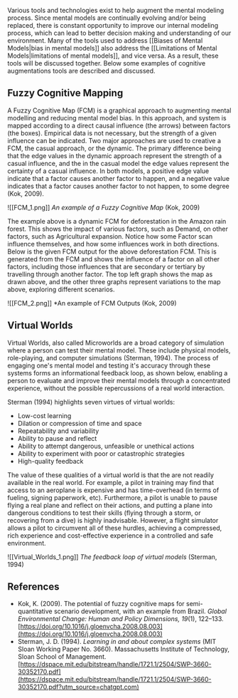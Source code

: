 Various tools and technologies exist to help augment the mental modeling process. Since mental models are continually evolving and/or being replaced, there is constant opportunity to improve our internal modeling process, which can lead to better decision making and understanding of our environment. Many of the tools used to address [[Biases of Mental Models|bias in mental models]] also address the [[Limitations of Mental Models|limitations of mental models]], and vice versa. As a result, these tools will be discussed together. Below some examples of cognitive augmentations tools are described and discussed.

## Fuzzy Cognitive Mapping
A Fuzzy Cognitive Map (FCM) is a graphical approach to augmenting mental modelling and reducing mental model bias. In this approach, and system is mapped according to a direct causal influence (the arrows) between factors (the boxes). Empirical data is not necessary, but the strength of a given influence can be indicated. Two major approaches are used to creative a FCM, the casual approach, or the dynamic. The primary difference being that the edge values in the dynamic approach represent the strength of a casual influence, and the in the casual model the edge values represent the certainty of a casual influence. In both models, a positive edge value indicate that a factor causes another factor to happen, and a negative value indicates that a factor causes another factor to not happen, to some degree (Kok, 2009). 

![[FCM_1.png]]
*An example of a Fuzzy Cognitive Map* (Kok, 2009)

The example above is a dynamic FCM for deforestation in the Amazon rain forest. This shows the impact of various factors, such as Demand, on other factors, such as Agricultural expansion. Notice how some Factor scan influence themselves, and how some influences work in both directions.  Below is the given FCM output for the above deforestation FCM. This is generated from the FCM and shows the influence of a factor on all other factors, including those influences that are secondary or tertiary by travelling through another factor.  The top left graph shows the map as drawn above, and the other three graphs represent variations to the map above, exploring different scenarios. 

![[FCM_2.png]]
*An example of FCM Outputs (Kok, 2009)

## Virtual Worlds
Virtual Worlds, also called Microworlds are a broad category of simulation where a person can test their mental model. These include physical models, role-playing, and computer simulations (Sterman, 1994). The process of engaging one's mental model and testing it's accuracy through these systems forms an informational feedback loop, as shown below, enabling a person to evaluate and improve their mental models through a concentrated experience, without the possible repercussions of a real world interaction. 

Sterman (1994) highlights seven virtues of virtual worlds: 

- Low-cost learning 
- Dilation or compression of time and space
- Repeatability and variability
- Ability to pause and reflect 
- Ability to attempt dangerous, unfeasible or unethical actions
- Ability to experiment with poor or catastrophic strategies
- High-quality feedback

The value of these qualities of a virtual world is that the are not readily available in the real world. For example, a pilot in training may find that access to an aeroplane is expensive and has time-overhead (in terms of fueling, signing paperwork, etc). Furthermore, a pilot is unable to pause flying a real plane and reflect on their actions, and putting a plane into dangerous conditions to test their skills (flying through a storm, or recovering from a dive) is highly inadvisable. However, a flight simulator allows a pilot to circumvent all of these hurdles, achieving a compressed, rich experience and cost-effective experience in a controlled and safe environment.  

![[Virtual_Worlds_1.png]]
*The feedback loop of virtual models* (Sterman, 1994)

## References
- Kok, K. (2009). The potential of fuzzy cognitive maps for semi-quantitative scenario development, with an example from Brazil. _Global Environmental Change: Human and Policy Dimensions, 19_(1), 122–133. [https://doi.org/10.1016/j.gloenvcha.2008.08.003](https://doi.org/10.1016/j.gloenvcha.2008.08.003)
- Sterman, J. D. (1994). _Learning in and about complex systems_ (MIT Sloan Working Paper No. 3660). Massachusetts Institute of Technology, Sloan School of Management. [https://dspace.mit.edu/bitstream/handle/1721.1/2504/SWP-3660-30352170.pdf](https://dspace.mit.edu/bitstream/handle/1721.1/2504/SWP-3660-30352170.pdf?utm_source=chatgpt.com)

